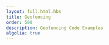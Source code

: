 ```yaml
---
layout: full.html.hbs
title: Geofencing
order: 500
description: Geofencing Code Examples
algolia: true
---
```

